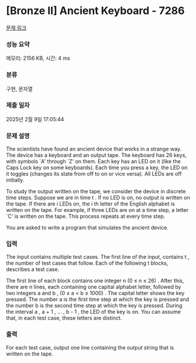 # [Bronze II] Ancient Keyboard - 7286 

[문제 링크](https://www.acmicpc.net/problem/7286) 

### 성능 요약

메모리: 2156 KB, 시간: 4 ms

### 분류

구현, 문자열

### 제출 일자

2025년 2월 9일 17:05:44

### 문제 설명

<p>The scientists have found an ancient device that works in a strange way. The device has a keyboard and an output tape. The keyboard has 26 keys, with symbols `A' through `Z' on them. Each key has an LED on it (like the Caps Lock key on some keyboards). Each time you press a key, the LED on it toggles (changes its state from off to on or vice versa). All LEDs are off initially.</p>

<p>To study the output written on the tape, we consider the device in discrete time steps. Suppose we are in time t . If no LED is on, no output is written on the tape. If there are i LEDs on, the i th letter of the English alphabet is written on the tape. For example, if three LEDs are on at a time step, a letter `C' is written on the tape. This process repeats at every time step.</p>

<p>You are asked to write a program that simulates the ancient device.</p>

### 입력 

 <p>The input contains multiple test cases. The first line of the input, contains t , the number of test cases that follow. Each of the following t blocks, describes a test case.</p>

<p>The first line of each block contains one integer n (0 ≤ n ≤ 26) . After this, there are n lines, each containing one capital alphabet letter, followed by two integers a and b , (0 ≤ a < b ≤ 1000) . The capital letter shows the key pressed. The number a is the first time step at which the key is pressed and the number b is the second time step at which the key is pressed. During the interval a , a + 1 , ... , b - 1 , the LED of the key is on. You can assume that, in each test case, these letters are distinct.</p>

### 출력 

 <p>For each test case, output one line containing the output string that is written on the tape.</p>

